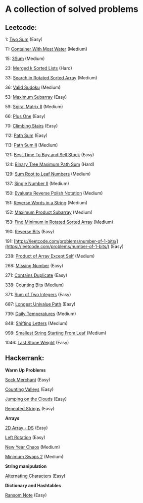# A collection of solved problems

## Leetcode:

1: [Two Sum](https://leetcode.com/problems/two-sum) (Easy)

11: [Container With Most Water](https://leetcode.com/problems/container-with-most-water/) (Medium)

15: [3Sum](https://leetcode.com/problems/3sum/) (Medium)

23: [Merged k Sorted Lists](https://leetcode.com/problems/merge-k-sorted-lists/) (Hard)

33: [Search in Rotated Sorted Array](https://leetcode.com/problems/search-in-rotated-sorted-array/) (Medium)

36: [Valid Sudoku](https://leetcode.com/problems/valid-sudoku/) (Medium)

53: [Maximum Subarray](https://leetcode.com/problems/maximum-subarray/) (Easy)

59: [Spiral Matrix II](https://leetcode.com/problems/spiral-matrix-ii/) (Medium)

66: [Plus One](https://leetcode.com/problems/plus-one/) (Easy)

70: [Climbing Stairs](https://leetcode.com/problems/climbing-stairs/) (Easy)

112: [Path Sum](https://leetcode.com/problems/path-sum) (Easy)

113: [Path Sum II](https://leetcode.com/problems/path-sum-ii) (Medium)

121: [Best Time To Buy and Sell Stock](https://leetcode.com/problems/best-time-to-buy-and-sell-stock/) (Easy)

124: [Binary Tree Maximum Path Sum](https://leetcode.com/problems/binary-tree-maximum-path-sum/) (Hard)

129: [Sum Root to Leaf Numbers](https://leetcode.com/problems/sum-root-to-leaf-numbers/) (Medium)

137: [Single Number II](https://leetcode.com/problems/single-number-ii/) (Medium)

150: [Evaluate Reverse Polish Notation](https://leetcode.com/problems/evaluate-reverse-polish-notation) (Medium)

151: [Reverse Words in a String](https://leetcode.com/problems/reverse-words-in-a-string/) (Medium)

152: [Maximum Product Subarray](https://leetcode.com/problems/maximum-product-subarray/) (Medium)

153: [Find Minimum in Rotated Sorted Array](https://leetcode.com/problems/find-minimum-in-rotated-sorted-array/) (Medium)

190: [Reverse Bits](https://leetcode.com/problems/reverse-bits/) (Easy)

191: [https://leetcode.com/problems/number-of-1-bits/](https://leetcode.com/problems/number-of-1-bits/) (Easy)

238: [Product of Array Except Self](https://leetcode.com/problems/product-of-array-except-self/) (Medium)

268: [Missing Number](https://leetcode.com/problems/missing-number/) (Easy)

271: [Contains Duplicate](https://leetcode.com/problems/contains-duplicate/) (Easy)

338: [Counting Bits](https://leetcode.com/problems/counting-bits/) (Medium)

371: [Sum of Two Integers](https://leetcode.com/problems/sum-of-two-integers/) (Easy)

687: [Longest Univalue Path](https://leetcode.com/problems/longest-univalue-path/) (Easy)

739: [Daily Temperatures](https://leetcode.com/problems/daily-temperatures/submissions/) (Medium)

848: [Shifting Letters](https://leetcode.com/problems/shifting-letters/) (Medium)

998: [Smallest String Starting From Leaf](https://leetcode.com/problems/smallest-string-starting-from-leaf/) (Medium)

1046: [Last Stone Weight](https://leetcode.com/problems/last-stone-weight/) (Easy)

## Hackerrank:

**Warm Up Problems**

[Sock Merchant](https://www.hackerrank.com/challenges/sock-merchant) (Easy)

[Counting Valleys](https://www.hackerrank.com/challenges/counting-valleys) (Easy)

[Jumping on the Clouds](https://www.hackerrank.com/challenges/jumping-on-the-clouds) (Easy)

[Repeated Strings](https://www.hackerrank.com/challenges/repeated-string) (Easy)

**Arrays**

[2D Array - DS](https://www.hackerrank.com/challenges/2d-array) (Easy)

[Left Rotation](https://www.hackerrank.com/challenges/ctci-array-left-rotation) (Easy)

[New Year Chaos](https://www.hackerrank.com/challenges/new-year-chaos) (Medium)

[Minimum Swaps 2](https://www.hackerrank.com/challenges/minimum-swaps-2) (Medium)

**String manipulation**

[Alternating Characters](https://www.hackerrank.com/challenges/alternating-characters) (Easy)

**Dictionary and Hashtables**

[Ransom Note](https://www.hackerrank.com/challenges/ctci-ransom-note/problem) (Easy)